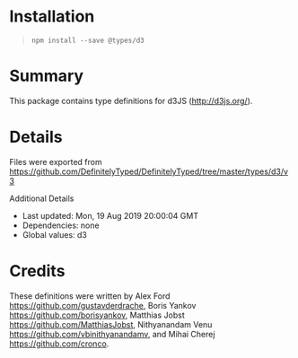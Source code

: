 # Installation
> `npm install --save @types/d3`

# Summary
This package contains type definitions for d3JS (http://d3js.org/).

# Details
Files were exported from https://github.com/DefinitelyTyped/DefinitelyTyped/tree/master/types/d3/v3

Additional Details
 * Last updated: Mon, 19 Aug 2019 20:00:04 GMT
 * Dependencies: none
 * Global values: d3

# Credits
These definitions were written by Alex Ford <https://github.com/gustavderdrache>, Boris Yankov <https://github.com/borisyankov>, Matthias Jobst <https://github.com/MatthiasJobst>, Nithyanandam Venu <https://github.com/vbinithyanandamv>, and Mihai Cherej <https://github.com/cronco>.
